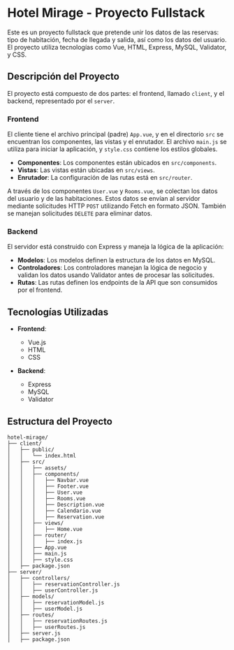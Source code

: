 # Hotel Mirage - Proyecto Fullstack

Este es un proyecto fullstack que pretende unir los datos de las reservas: tipo de habitación, fecha de llegada y salida, así como los datos del usuario. El proyecto utiliza tecnologías como Vue, HTML, Express, MySQL, Validator, y CSS.

## Descripción del Proyecto

El proyecto está compuesto de dos partes: el frontend, llamado `client`, y el backend, representado por el `server`.

### Frontend

El cliente tiene el archivo principal (padre) `App.vue`, y en el directorio `src` se encuentran los componentes, las vistas y el enrutador. El archivo `main.js` se utiliza para iniciar la aplicación, y `style.css` contiene los estilos globales.

- **Componentes**: Los componentes están ubicados en `src/components`.
- **Vistas**: Las vistas están ubicadas en `src/views`.
- **Enrutador**: La configuración de las rutas está en `src/router`.

A través de los componentes `User.vue` y `Rooms.vue`, se colectan los datos del usuario y de las habitaciones. Estos datos se envían al servidor mediante solicitudes HTTP `POST` utilizando Fetch en formato JSON. También se manejan solicitudes `DELETE` para eliminar datos.

### Backend

El servidor está construido con Express y maneja la lógica de la aplicación:

- **Modelos**: Los modelos definen la estructura de los datos en MySQL.
- **Controladores**: Los controladores manejan la lógica de negocio y validan los datos usando Validator antes de procesar las solicitudes.
- **Rutas**: Las rutas definen los endpoints de la API que son consumidos por el frontend.

## Tecnologías Utilizadas

- **Frontend**:
  - Vue.js
  - HTML
  - CSS

- **Backend**:
  - Express
  - MySQL
  - Validator

## Estructura del Proyecto

```plaintext
hotel-mirage/
├── client/
│   ├── public/
│   │   └── index.html
│   ├── src/
│   │   ├── assets/
│   │   ├── components/
│   │   │   ├── Navbar.vue
│   │   │   ├── Footer.vue
│   │   │   ├── User.vue
│   │   │   ├── Rooms.vue
│   │   │   ├── Description.vue
│   │   │   ├── Calendario.vue
│   │   │   ├── Reservation.vue
│   │   ├── views/
│   │   │   ├── Home.vue
│   │   ├── router/
│   │   │   ├── index.js
│   │   ├── App.vue
│   │   ├── main.js
│   │   ├── style.css
│   ├── package.json
├── server/
│   ├── controllers/
│   │   ├── reservationController.js
│   │   ├── userController.js
│   ├── models/
│   │   ├── reservationModel.js
│   │   ├── userModel.js
│   ├── routes/
│   │   ├── reservationRoutes.js
│   │   ├── userRoutes.js
│   ├── server.js
│   ├── package.json
